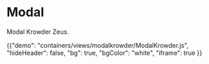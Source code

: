 # Modal

<p class="description">Modal Krowder Zeus.</p>

{{"demo": "containers/views/modalkrowder/ModalKrowder.js", "hideHeader": false, "bg": true, "bgColor": "white", "iframe": true }}

